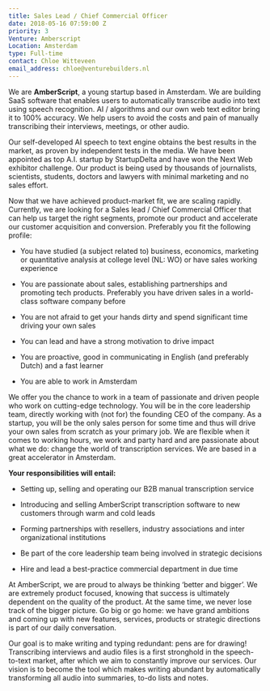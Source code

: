 ```yaml
---
title: Sales Lead / Chief Commercial Officer
date: 2018-05-16 07:59:00 Z
priority: 3
Venture: Amberscript
Location: Amsterdam
type: Full-time
contact: Chloe Witteveen
email_address: chloe@venturebuilders.nl
---
```


We are **AmberScript**, a young startup based in Amsterdam. We are building SaaS software that enables users to automatically transcribe audio into text using speech recognition. AI / algorithms and our own web text editor bring it to 100% accuracy. We help users to avoid the costs and pain of manually transcribing their interviews, meetings, or other audio.

Our self-developed AI speech to text engine obtains the best results in the market, as proven by independent tests in the media. We have been appointed as top A.I. startup by StartupDelta and have won the Next Web exhibitor challenge. Our product is being used by thousands of journalists, scientists, students, doctors and lawyers with minimal marketing and no sales effort.

Now that we have achieved product-market fit, we are scaling rapidly. Currently, we are looking for a Sales lead / Chief Commercial Officer that can help us target the right segments, promote our product and accelerate our customer acquisition and conversion. Preferably you fit the following profile:

* You have studied (a subject related to) business, economics, marketing or quantitative analysis at college level (NL: WO) or have sales working experience

* You are passionate about sales, establishing partnerships and promoting tech products. Preferably you have driven sales in a world-class software company before

* You are not afraid to get your hands dirty and spend significant time driving your own sales

* You can lead and have a strong motivation to drive impact

* You are proactive, good in communicating in English (and preferably Dutch) and a fast learner

* You are able to work in Amsterdam

We offer you the chance to work in a team of passionate and driven people who work on cutting-edge technology. You will be in the core leadership team, directly working with (not for) the founding CEO of the company. As a startup, you will be the only sales person for some time and thus will drive your own sales from scratch as your primary job. We are flexible when it comes to working hours, we work and party hard and are passionate about what we do: change the world of transcription services. We are based in a great accelerator in Amsterdam.

**Your responsibilities will entail:**

* Setting up, selling and operating our B2B manual transcription service

* Introducing and selling AmberScript transcription software to new customers through warm and cold leads

* Forming partnerships with resellers, industry associations and inter organizational institutions

* Be part of the core leadership team being involved in strategic decisions

* Hire and lead a best-practice commercial department in due time

At AmberScript, we are proud to always be thinking ‘better and bigger’. We are extremely product focused, knowing that success is ultimately dependent on the quality of the product. At the same time, we never lose track of the bigger picture. Go big or go home: we have grand ambitions and coming up with new features, services, products or strategic directions is part of our daily conversation.

Our goal is to make writing and typing redundant: pens are for drawing! Transcribing interviews and audio files is a first stronghold in the speech-to-text market, after which we aim to constantly improve our services. Our vision is to become the tool which makes writing abundant by automatically transforming all audio into summaries, to-do lists and notes.